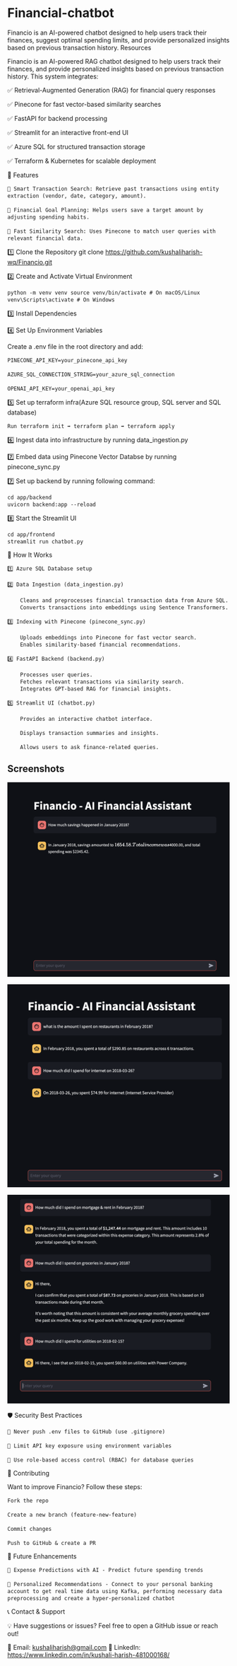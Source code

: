 # Financial-chatbot
Financio is an AI-powered chatbot designed to help users track their finances, suggest optimal spending limits, and provide personalized insights based on previous transaction history.  Resources

Financio is an AI-powered RAG chatbot designed to help users track their finances, and provide personalized insights based on previous transaction history. This system integrates:

✅ Retrieval-Augmented Generation (RAG) for financial query responses 

✅ Pinecone for fast vector-based similarity searches 

✅ FastAPI for backend processing 

✅ Streamlit for an interactive front-end UI 

✅ Azure SQL for structured transaction storage 

✅ Terraform & Kubernetes for scalable deployment

🚀 Features

    🔹 Smart Transaction Search: Retrieve past transactions using entity extraction (vendor, date, category, amount).
    
    🔹 Financial Goal Planning: Helps users save a target amount by adjusting spending habits.
    
    🔹 Fast Similarity Search: Uses Pinecone to match user queries with relevant financial data.

1️⃣ Clone the Repository git clone https://github.com/kushaliharish-wq/Financio.git

2️⃣ Create and Activate Virtual Environment

    python -m venv venv source venv/bin/activate # On macOS/Linux venv\Scripts\activate # On Windows

3️⃣ Install Dependencies

4️⃣ Set Up Environment Variables

Create a .env file in the root directory and add:
    
    PINECONE_API_KEY=your_pinecone_api_key 
    
    AZURE_SQL_CONNECTION_STRING=your_azure_sql_connection 
    
    OPENAI_API_KEY=your_openai_api_key

5️⃣ Set up terraform infra(Azure SQL resource group, SQL server and SQL database)

    Run terraform init ➡️ terraform plan ➡️ terraform apply
    
6️⃣ Ingest data into infrastructure by running data_ingestion.py

7️⃣ Embed data using Pinecone Vector Databse by running pinecone_sync.py

7️⃣ Set up backend by running following command:

    cd app/backend
    uvicorn backend:app --reload

8️⃣ Start the Streamlit UI

    cd app/frontend
    streamlit run chatbot.py

🧠 How It Works

    1️⃣ Azure SQL Database setup
    
    2️⃣ Data Ingestion (data_ingestion.py)
    
        Cleans and preprocesses financial transaction data from Azure SQL.
        Converts transactions into embeddings using Sentence Transformers.
    
    3️⃣ Indexing with Pinecone (pinecone_sync.py)
    
        Uploads embeddings into Pinecone for fast vector search.
        Enables similarity-based financial recommendations.
    
    4️⃣ FastAPI Backend (backend.py)
    
        Processes user queries.
        Fetches relevant transactions via similarity search.
        Integrates GPT-based RAG for financial insights.
    
    5️⃣ Streamlit UI (chatbot.py)
    
        Provides an interactive chatbot interface.
        
        Displays transaction summaries and insights.
        
        Allows users to ask finance-related queries.


## Screenshots  


![Chatbot UI](screenshots/screenshot2.png)  


![Chatbot UI](screenshots/screenshot3.png)  


![Chatbot UI](screenshots/screenshot1.png)  

🛡️ Security Best Practices
    
    🔹 Never push .env files to GitHub (use .gitignore) 
    
    🔹 Limit API key exposure using environment variables 
    
    🔹 Use role-based access control (RBAC) for database queries

🤝 Contributing

Want to improve Financio? Follow these steps:

    Fork the repo
    
    Create a new branch (feature-new-feature)
    
    Commit changes

    Push to GitHub & create a PR

📌 Future Enhancements

    🔹 Expense Predictions with AI - Predict future spending trends
    
    🔹 Personalized Recommendations - Connect to your personal banking account to get real time data using Kafka, performing necessary data preprocessing and create a hyper-personalized chatbot


📞 Contact & Support

💡 Have suggestions or issues? Feel free to open a GitHub issue or reach out!

📧 Email: kushaliharish@gmail.com 🔗 LinkedIn: https://www.linkedin.com/in/kushali-harish-481000168/

